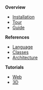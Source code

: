 **Overview**
* [Installation](installation.html)
* [Tour](tour.html)
* [Guide](guide.html)

**References**
* [Language](language.html)
* [Classes](classes.html)
* [Architecture](architecture.html)

**Tutorials**
* [Web](web.html)
* [3D](3d.html)
